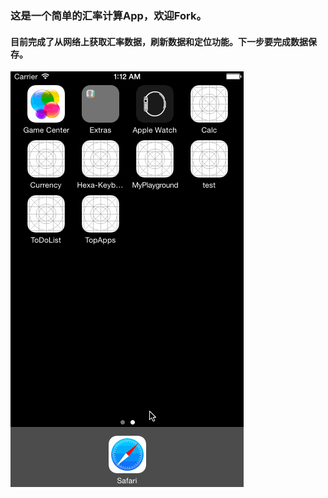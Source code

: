### 这是一个简单的汇率计算App，欢迎Fork。

#### 目前完成了从网络上获取汇率数据，刷新数据和定位功能。下一步要完成数据保存。

 ![currency-verson1.1](currency-verson1.2.gif)